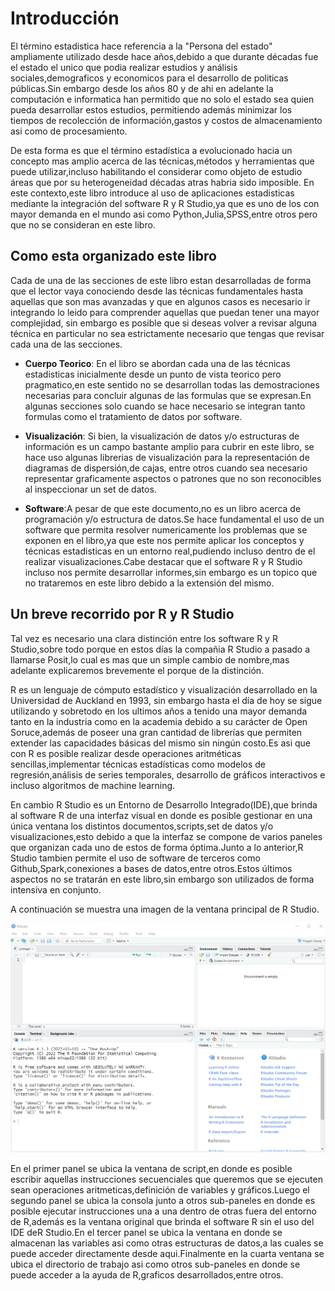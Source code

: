 # Introducción


El término estadistica hace referencia a la "Persona del estado" ampliamente 
utilizado desde hace años,debido a que durante décadas fue el estado el unico que
podia realizar estudios y análisis sociales,demograficos y economicos para el desarrollo
de politicas públicas.Sin embargo desde los años 80 y de ahi en adelante la computación
e informatica han permitido que no solo el estado sea quien pueda desarrollar estos estudios,
permitiendo además minimizar los tiempos de recolección de información,gastos y costos de almacenamiento
asi como de procesamiento.

De esta forma es que el término estadística a evolucionado hacia un concepto mas amplio
acerca de las técnicas,métodos y herramientas que puede utilizar,incluso habilitando el 
considerar como objeto de estudio áreas que por su heterogeneidad décadas atras habria sido imposible.
En este contexto,este libro introduce al uso de aplicaciones estadisticas mediante la integración
del software R y R Studio,ya que es uno de los con mayor demanda en el mundo asi como Python,Julia,SPSS,entre otros
pero que no se consideran en este libro. 



## Como esta organizado este libro

Cada de una de las secciones de este libro estan desarrolladas de forma que el lector vaya
conociendo desde las técnicas fundamentales hasta aquellas que son mas avanzadas y que en algunos casos
es necesario ir integrando lo leido para comprender aquellas que puedan tener una mayor complejidad,
sin embargo es posible que si deseas volver a revisar alguna técnica en particular no sea estrictamente
necesario que tengas que revisar cada una de las secciones.

* __Cuerpo Teorico__: En el libro se abordan cada una de las técnicas estadisticas inicialmente desde un punto de vista teorico 
pero pragmatico,en este sentido no se desarrollan todas las demostraciones necesarias para concluir algunas de las formulas
que se expresan.En algunas secciones solo cuando se hace necesario se integran tanto formulas como el tratamiento de datos por software.

* __Visualización__: Si bien, la visualización de datos y/o estructuras de información es un campo bastante amplio para cubrir en este
libro, se hace uso algunas librerias de visualización para la representación de diagramas de dispersión,de cajas, entre otros
cuando sea necesario representar graficamente aspectos o patrones que no son reconocibles al inspeccionar un set de datos. 

* __Software__:A pesar de que este documento,no es un libro acerca de programación y/o estructura de datos.Se hace fundamental
el uso de un software que permita resolver numericamente los problemas que se exponen en el libro,ya que este nos permite aplicar
los conceptos y técnicas estadisticas en un entorno real,pudiendo incluso dentro de el realizar visualizaciones.Cabe destacar que el software R y R Studio incluso nos permite desarrollar informes,sin embargo es un topico que no trataremos en este libro debido a la extensión del mismo.


## Un breve recorrido por R y R Studio

Tal vez es necesario una clara distinción entre los software R y R Studio,sobre todo porque en estos días la compañia R Studio
a pasado a llamarse Posit,lo cual es mas que un simple cambio de nombre,mas adelante explicaremos brevemente el porque de la distinción.

R es un lenguaje de cómputo estadístico y visualización desarrollado en la Universidad de Auckland en 1993, sin embargo hasta el día de hoy se sigue utilizando y sobretodo en los ultimos años a tenido una mayor demanda tanto en la industria como en la academia debido a su carácter de Open Soruce,además de poseer una gran cantidad de librerías que permiten extender las capacidades básicas del mismo sin ningún costo.Es asi que con R es posible realizar desde operaciones aritméticas sencillas,implementar técnicas estadísticas como modelos de regresión,análisis de series temporales, desarrollo de gráficos interactivos e incluso algoritmos de machine learning.

En cambio R Studio es un Entorno de Desarrollo Integrado(IDE),que brinda al software R de una interfaz visual en donde es
posible gestionar en una única ventana los distintos documentos,scripts,set de datos y/o visualizaciones,esto debido a que la interfaz se compone de varios paneles que organizan cada uno de estos de forma óptima.Junto a lo anterior,R Studio tambien permite
el uso de software de terceros como Github,Spark,conexiones a bases de datos,entre otros.Estos últimos aspectos no se tratarán en este libro,sin embargo son utilizados de forma intensiva en conjunto.

A continuación se muestra una imagen de la ventana principal de R Studio.

<img src="images/rstudio.png" width="594" />

En el primer panel se ubica la ventana de script,en donde es posible escribir aquellas instrucciones secuenciales
que queremos que se ejecuten sean operaciones aritmeticas,definición de variables y gráficos.Luego el segundo panel se ubica la consola junto a otros sub-paneles en donde es posible ejecutar instrucciones una a una dentro de otras fuera del entorno de R,además es la ventana original que brinda el software R sin el uso del IDE deR Studio.En el tercer panel se ubica la ventana en donde se almacenan las variables asi como otras estructuras de datos,a las cuales se puede acceder directamente desde aqui.Finalmente en la cuarta ventana se ubica el directorio de trabajo asi como otros sub-paneles en donde se puede acceder a la ayuda de R,graficos desarrollados,entre otros.
